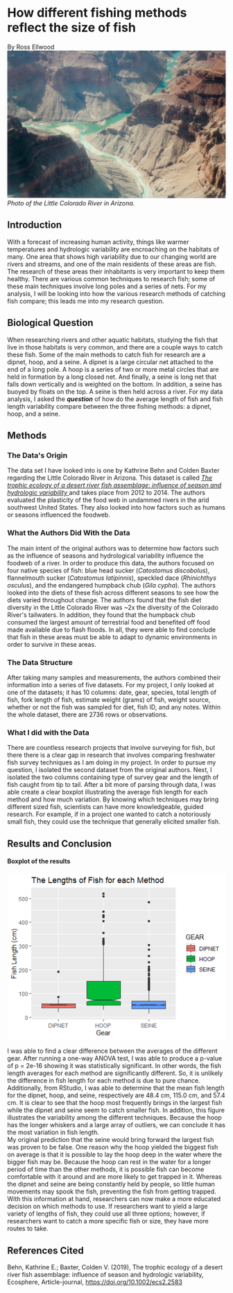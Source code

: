 # How different fishing methods reflect the size of fish
By Ross Ellwood
![The little Colorado River](https://github.com/roel1289/CompBioLabsAndHomework/blob/master/Assignments/Assignment09/littleColoradoRiver.jpg)
*Photo of the Little Colorado River in Arizona.*

## Introduction
With a forecast of increasing human activity, things like warmer temperatures and hydrologic variability are encroaching on the habitats
of many. One area that shows high variability due to 
our changing world are rivers and streams, and one of the main residents of these areas are fish. The research of these 
areas their inhabitants is very important to keep them 
healthy. There are various common techniques to research fish; some of these main techniques involve long poles and a series of nets. 
For my analysis, I will be looking into how the various research methods of catching fish compare; this leads me into my research question. 

## Biological Question
When researching rivers and other aquatic habitats, studying the fish that live
in those habitats is very common, and there are a couple ways to catch these fish. 
Some of the main methods to catch fish for research are a dipnet, hoop, and a seine. A dipnet is a large circular net attached to the end 
of a long pole. A hoop is a series of two or more metal circles that are held in formation by a long closed net. And finally, a seine is long net that
falls down vertically and is weighted on the bottom. In addition, a seine has buoyed by floats on the top. A seine is then held across a river. 
For my data analysis, I asked the ***question*** of how do the average length of fish 
and fish length variability compare between the three fishing methods: a dipnet, hoop, and a seine.

## Methods
### The Data's Origin
The data set I have looked into is one by Kathrine Behn and Colden Baxter regarding the Little Colorado River in Arizona. 
This dataset is called [ _The trophic ecology of a desert river fish assemblage: influence
of season and hydrologic variability_ ](https://datadryad.org/stash/dataset/doi:10.5061/dryad.4q50bp6) and takes place
from 2012 to 2014.
The authors evaluated the plasticity of the food web in undammed rivers in the arid southwest United States. They also
looked into how factors such as humans or seasons influenced the foodweb.

### What the Authors Did With the Data
The main intent of the original authors was to determine how factors such as the influence of seasons and
hydrological variability influence the foodweb of a river. In order to produce this data, the authors focused on four native
species of fish: blue head sucker (_Catostomus discobolus_), flannelmouth sucker (_Catostomus latipinnis_), speckled dace (_Rhinichthys osculus_), and the endangered humpback chub (_Gila cypha_). The authors looked
into the diets of these fish across different seasons to see how the diets varied throughout change. The authors found that
the fish diet diversity in the Little Colorado River was ~2x the diversity of the Colorado River's tailwaters. In addition, they 
found that the humpback chub consumed the largest amount of terrestrial food and benefited off food made available due to flash 
floods. In all, they were able to find conclude that fish in these areas must be able to adapt to dynamic environments in order to 
survive in these areas. 

### The Data Structure
After taking many samples and measurements, the authors combined their information into a series of five datasets. For my project,
I only looked at one of the datasets; it has 10 columns: date, gear, species, total length of fish, fork length of fish, 
estimate weight (grams) of fish, weight source, whether or not the fish was sampled for diet, fish ID, and any notes. Within the whole 
dataset, there are 2736 rows or observations. 


### What I did with the Data
There are countless research projects that involve surveying for fish, but there there is a 
clear gap in research that involves comparing freshwater fish survey techniques as I am doing in my project.
In order to pursue my question, I isolated the second dataset from the original authors. Next, I isolated
the two columns containing type of survey gear and the length of fish caught from tip to tail. 
After a bit more of parsing through data, I was able create a clear boxplot illustrating 
the average fish length for each method and how much variation. By knowing which techniques may 
bring different sized fish, scientists can have more knowledgeable, guided research. For example, if 
in a project one wanted to catch a notoriously small fish, they could use the technique that generally 
elicited smaller fish. 

## Results and Conclusion

#### Boxplot of the results

<img src="https://github.com/roel1289/CompBioLabsAndHomework/blob/master/Assignments/Assignment09/Rplot3.png" alt="https://github.com/roel1289/CompBioLabsAndHomework/blob/master/Assignments/Assignment09/Rplot3" width="600"/>

I was able to find a clear difference between the averages of the different gear. After running a one-way ANOVA test, I was 
able to produce a p-value of p = 2e-16 showing it was statistically significant. In other words, 
the fish length averages for each method are significantly different. So, 
it is unlikely the difference in fish length for each method is due to pure chance.\
Additionally, from RStudio, I was able to determine that the mean fish length for the dipnet,
hoop, and seine, respectively are 48.4 cm, 115.0 cm, and 57.4 cm. It is clear to see that the hoop most
frequently brings in the largest fish while the dipnet and seine seem to catch smaller fish. In addition, 
this figure illustrates the variability among the different techniques. Because the hoop has the longer 
whiskers and a large array of outliers, we can conclude it has the most variation in fish length.\
My original prediction that the seine would bring forward the largest fish was proven to be false.
One reason why the hoop yielded the biggest fish on average is that it is possible to lay the hoop deep in the water
where the bigger fish may be. Because the hoop can rest in the water for a longer period of time than the other methods, it is possible 
fish can become comfortable with it around and are more likely to get trapped in it. Whereas the dipnet and seine are being constantly
held by people, so little human movements may spook the fish, preventing the fish from getting trapped.\
With this information at hand, researchers can now make a more educated decision on which methods to use. 
If researchers want to yield a large variety of lengths of fish, they could use all three options; however, 
if researchers want to catch a more specific fish or size, they have more routes to take. 




## References Cited
Behn, Kathrine E.; Baxter, Colden V. (2019), The trophic ecology of a desert river fish assemblage: 
influence of season and hydrologic variability, Ecosphere, Article-journal, https://doi.org/10.1002/ecs2.2583